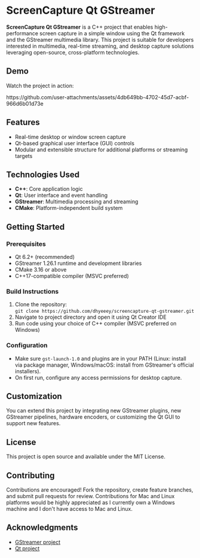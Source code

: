 <!DOCTYPE html>
<html lang="en">
<body>
  <h1>ScreenCapture Qt GStreamer</h1>
  <p>
    <strong>ScreenCapture Qt GStreamer</strong> is a C++ project that enables high-performance screen capture in a simple window using the Qt framework and the GStreamer multimedia library. This project is suitable for developers interested in multimedia, real-time streaming, and desktop capture solutions leveraging open-source, cross-platform technologies.
  </p>

  <h2>Demo</h2>
  <div class="demo-section">
    <p>Watch the project in action:</p>
    https://github.com/user-attachments/assets/4db649bb-4702-45d7-acbf-966d6b01d73e
  </div>

  <h2>Features</h2>
  <ul>
    <li>Real-time desktop or window screen capture</li>
    <li>Qt-based graphical user interface (GUI) controls</li>
    <li>Modular and extensible structure for additional platforms or streaming targets</li>
  </ul>

  <h2>Technologies Used</h2>
  <ul>
    <li><strong>C++</strong>: Core application logic</li>
    <li><strong>Qt</strong>: User interface and event handling</li>
    <li><strong>GStreamer</strong>: Multimedia processing and streaming</li>
    <li><strong>CMake</strong>: Platform-independent build system</li>
  </ul>

  <h2>Getting Started</h2>
  <h3>Prerequisites</h3>
  <ul>
    <li>Qt 6.2+ (recommended)</li>
    <li>GStreamer 1.26.1 runtime and development libraries</li>
    <li>CMake 3.16 or above</li>
    <li>C++17-compatible compiler (MSVC preferred)</li>
  </ul>

  <h3>Build Instructions</h3>
  <ol>
    <li>Clone the repository:<br/>
      <code>git clone https://github.com/dhyeeey/screencapture-qt-gstreamer.git</code>
    </li>
    <li>Navigate to project directory and open it using Qt Creator IDE</li>
    <li>Run code using your choice of C++ compiler (MSVC preferred on Windows)</li>
  </ol>

  <h3>Configuration</h3>
  <ul>
    <li>Make sure <code>gst-launch-1.0</code> and plugins are in your PATH (Linux: install via package manager, Windows/macOS: install from GStreamer's official installers).</li>
    <li>On first run, configure any access permissions for desktop capture.</li>
  </ul>

  <h2>Customization</h2>
  <p>
    You can extend this project by integrating new GStreamer plugins, new GStreamer pipelines, hardware encoders, or customizing the Qt GUI to support new features.
  </p>

  <h2>License</h2>
  <p>
    This project is open source and available under the MIT License.
  </p>

  <h2>Contributing</h2>
  <p>
    Contributions are encouraged! Fork the repository, create feature branches, and submit pull requests for review. Contributions for Mac and Linux platforms would be highly appreciated as I currently own a Windows machine and I don't have access to Mac and Linux.
  </p>

  <h2>Acknowledgments</h2>
  <ul>
    <li><a href="https://www.gstreamer.net/">GStreamer project</a></li>
    <li><a href="https://www.qt.io/">Qt project</a></li>
  </ul>
</body>
</html>
